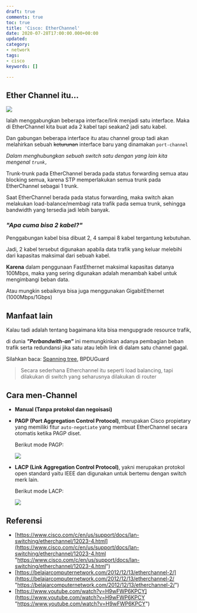 ```yaml
---
draft: true
comments: true
toc: true
title: 'Cisco: EtherChannel'
date: 2020-07-28T17:00:00.000+00:00
updated: 
category:
- network
tags:
- cisco
keywords: []

---
```

## Ether Channel itu...

![](/images/ccnaccnplinx-com-etherchannel-port-options00001.jpg)

Ialah menggabungkan beberapa interface/link menjadi satu interface. Maka di EtherChannel kita buat ada 2 kabel tapi seakan2 jadi satu kabel.

Dan gabungan beberapa interface itu atau channel group tadi akan melahirkan sebuah ~~keturunan~~ interface baru yang dinamakan `port-channel`

_Dalam menghubungkan sebuah switch satu dengan yang lain kita mengenal `trunk,`_

Trunk-trunk pada EtherChannel berada pada status forwarding semua atau blocking semua, karena STP memperlakukan semua trunk pada EtherChannel sebagai 1 trunk.

Saat EtherChannel berada pada status forwarding, maka switch akan melakukan load-balance/membagi rata trafik pada semua trunk, sehingga bandwidth yang tersedia jadi lebih banyak.

### _"Apa cuma bisa 2 kabel?"_

Penggabungan kabel bisa dibuat 2, 4 sampai 8 kabel tergantung kebutuhan.

Jadi, 2 kabel tersebut digunakan apabila data trafik yang keluar melebihi dari kapasitas maksimal dari sebuah kabel.

**Karena** dalam penggunaan FastEthernet maksimal kapasitas datanya 100Mbps, maka yang sering digunakan adalah menambah kabel untuk mengimbangi beban data.

Atau mungkin sebaiknya bisa juga menggunakan GigabitEthernet (1000Mbps/1Gbps)

## Manfaat lain

Kalau tadi adalah tentang bagaimana kita bisa mengupgrade resource trafik,

di dunia **_"Perbandwith-an"_** ini memungkinkan adanya pembagian beban trafik serta redundansi jika satu atau lebih link di dalam satu channel gagal.

Silahkan baca: [Spanning tree](https://8log.netlify.app/2020/08/08/network/cisco-spanning-tree-protocol-stp/ "Spanning tree"), BPDUGuard

> Secara sederhana Etherchannel itu seperti load balancing, tapi dilakukan di switch yang seharusnya dilakukan di router

## Cara men-Channel

* **Manual (Tanpa protokol dan negoisasi)**
* **PAGP (Port Aggregation Control Protocol)**, merupakan Cisco propietary yang memiliki fitur `auto-negotiate` yang membuat EtherChannel secara otomatis ketika PAGP diset.

  Berikut mode PAGP:

  ![](/images/pagp.png)
* **LACP (Link Aggregation Control Protocol)**, yakni merupakan protokol open standard yaitu IEEE dan digunakan untuk bertemu dengan switch merk lain.

  Berikut mode LACP:

  ![](/images/lacp.png)

## Referensi

* [https://www.cisco.com/c/en/us/support/docs/lan-switching/etherchannel/12023-4.html](https://www.cisco.com/c/en/us/support/docs/lan-switching/etherchannel/12023-4.html "https://www.cisco.com/c/en/us/support/docs/lan-switching/etherchannel/12023-4.html")
* [https://belajarcomputernetwork.com/2012/12/13/etherchannel-2/](https://belajarcomputernetwork.com/2012/12/13/etherchannel-2/ "https://belajarcomputernetwork.com/2012/12/13/etherchannel-2/")
* [https://www.youtube.com/watch?v=H9wFWP6KPCY](https://www.youtube.com/watch?v=H9wFWP6KPCY "https://www.youtube.com/watch?v=H9wFWP6KPCY")